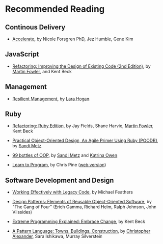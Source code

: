 # Recommended Reading

## Continous Delivery

- [Accelerate](https://www.amazon.com/Accelerate-Software-Performing-Technology-Organizations/dp/1942788339), by Nicole Forsgren PhD, Jez Humble, Gene Kim

## JavaScript

- [Refactoring: Improving the Design of Existing Code (2nd Edition)](https://www.amazon.com/Refactoring-Improving-Existing-Addison-Wesley-Signature/dp/0134757599), by [Martin Fowler](https://martinfowler.com), and Kent Beck

## Management

- [Resilient Management](https://resilient-management.com), by [Lara Hogan](https://larahogan.me)

## Ruby

- [Refactoring: Ruby Edition](https://www.amazon.com/Refactoring-Ruby-Addison-Wesley-Professional/dp/0321984137), by Jay Fields, Shane Harvie, [Martin Fowler](https://martinfowler.com), Kent Beck

- [Practical Object-Oriented Design, An Agile Primer Using Ruby (POODR)](https://www.poodr.com), by [Sandi Metz](https://www.sandimetz.com)

- [99 bottles of OOP](https://www.sandimetz.com/99bottles), by [Sandi Metz](https://www.sandimetz.com) and [Katrina Owen](https://www.kytrinyx.com)

- [Learn to Program](https://pragprog.com/titles/ltp2/learn-to-program-2nd-edition), by Chris Pine ([web version](https://pine.fm/LearnToProgram))

## Software Development and Design

- [Working Effectively with Legacy Code](https://www.amazon.com/Working-Effectively-Legacy-Michael-Feathers/dp/0131177052), by Michael Feathers

- [Design Patterns: Elements of Reusable Object-Oriented Software](https://www.amazon.com/Design-Patterns-Elements-Reusable-Object-Oriented/dp/0201633612), by "The Gang of Four" (Erich Gamma, Richard Helm, Ralph Johnson, John Vlissides)

- [Extreme Programming Explained: Embrace Change](https://www.amazon.com/Extreme-Programming-Explained-Embrace-Change/dp/0321278658), by Kent Beck

- [A Pattern Language: Towns, Buildings, Construction](https://www.amazon.com/Pattern-Language-Buildings-Construction-Environmental/dp/0195019199), by [Christopher Alexander](http://www.patternlanguage.com), Sara Ishikawa, Murray Silverstein
